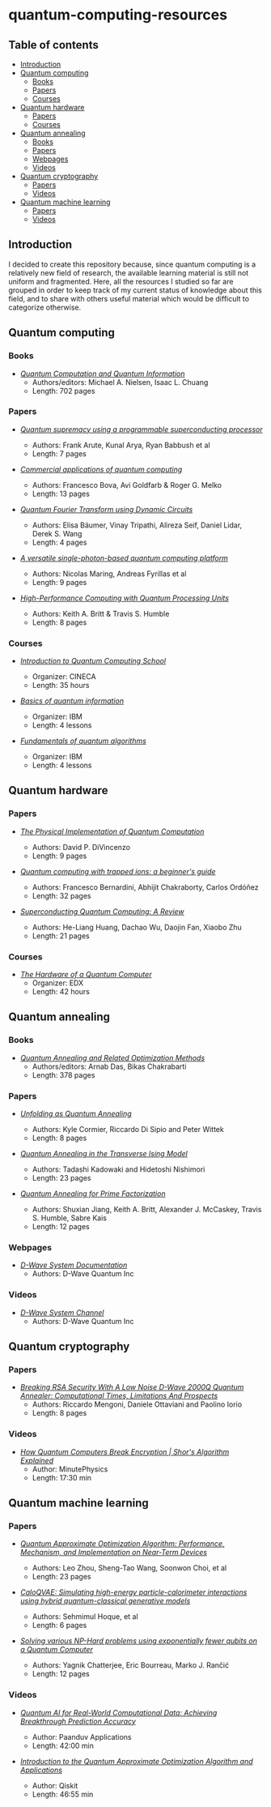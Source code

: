 # quantum-computing-resources

## Table of contents

- [Introduction](#introduction)
- [Quantum computing](#quantum-computing)
  - [Books](#books)
  - [Papers](#papers)
  - [Courses](#courses)
- [Quantum hardware](#quantum-hardware)
  - [Papers](#papers)
  - [Courses](#courses)
- [Quantum annealing](#quantum-annealing)
  - [Books](#books)
  - [Papers](#papers)
  - [Webpages](#webpages)
  - [Videos](#videos)
- [Quantum cryptography](#quantum-cryptography)
  - [Papers](#papers)
  - [Videos](#videos)
- [Quantum machine learning](#quantum-machine-learning)
  - [Papers](#papers)
  - [Videos](#videos)

## Introduction

I decided to create this repository because, since quantum computing is a relatively new field of research, the available learning material is still not uniform and fragmented. Here, all the resources I studied so far are grouped in order to keep track of my current status of knowledge about this field, and to share with others useful material which would be difficult to categorize otherwise.

## Quantum computing

### Books

- [*Quantum Computation and Quantum Information*](https://www.cambridge.org/highereducation/books/quantum-computation-and-quantum-information/01E10196D0A682A6AEFFEA52D53BE9AE#overview)
  - Authors/editors: Michael A. Nielsen, Isaac L. Chuang
  - Length: 702 pages

### Papers

- [*Quantum supremacy using a programmable superconducting processor*](https://www.nature.com/articles/s41586-019-1666-5)
  - Authors: Frank Arute, Kunal Arya, Ryan Babbush et al
  - Length: 7 pages

- [*Commercial applications of quantum computing*](https://epjquantumtechnology.springeropen.com/articles/10.1140/epjqt/s40507-021-00091-1)
  - Authors: Francesco Bova, Avi Goldfarb & Roger G. Melko
  - Length: 13 pages

- [*Quantum Fourier Transform using Dynamic Circuits*](https://arxiv.org/abs/2403.09514)
  - Authors: Elisa Bäumer, Vinay Tripathi, Alireza Seif, Daniel Lidar, Derek S. Wang
  - Length: 4 pages

- [*A versatile single-photon-based quantum computing platform*](https://www.nature.com/articles/s41566-024-01403-4)
  - Authors: Nicolas Maring, Andreas Fyrillas et al
  - Length: 9 pages

- [*High-Performance Computing with Quantum Processing Units*](https://arxiv.org/abs/1511.04386)
  - Authors: Keith A. Britt & Travis S. Humble
  - Length: 8 pages

### Courses

- [*Introduction to Quantum Computing School*](https://eventi.cineca.it/en/hpc/introduction-quantum-computing-school/bologna-20230605)
  - Organizer: CINECA
  - Length: 35 hours

- [*Basics of quantum information*](https://learning.quantum.ibm.com/course/basics-of-quantum-information)
  - Organizer: IBM
  - Length: 4 lessons

- [*Fundamentals of quantum algorithms*](https://learning.quantum.ibm.com/course/fundamentals-of-quantum-algorithms)
  - Organizer: IBM
  - Length: 4 lessons

## Quantum hardware

### Papers

- [*The Physical Implementation of Quantum Computation*](https://arxiv.org/abs/quant-ph/0002077)
  - Authors: David P. DiVincenzo
  - Length: 9 pages

- [*Quantum computing with trapped ions: a beginner's guide*](https://arxiv.org/abs/2303.16358)
  - Authors: Francesco Bernardini, Abhijit Chakraborty, Carlos Ordóñez
  - Length: 32 pages

- [*Superconducting Quantum Computing: A Review*](https://arxiv.org/abs/2006.10433)
  - Authors: He-Liang Huang, Dachao Wu, Daojin Fan, Xiaobo Zhu
  - Length: 21 pages

### Courses

- [*The Hardware of a Quantum Computer*](https://www.edx.org/learn/quantum-computing/delft-university-of-technology-the-hardware-of-a-quantum-computer)
  - Organizer: EDX
  - Length: 42 hours

## Quantum annealing

### Books

- [*Quantum Annealing and Related Optimization Methods*](https://link.springer.com/book/10.1007/11526216)
  - Authors/editors: Arnab Das, Bikas Chakrabarti
  - Length: 378 pages

### Papers

- [*Unfolding as Quantum Annealing*](https://arxiv.org/abs/1908.08519)
  - Authors: Kyle Cormier, Riccardo Di Sipio and Peter Wittek
  - Length: 8 pages

- [*Quantum Annealing in the Transverse Ising Model*](https://arxiv.org/abs/cond-mat/9804280)
  - Authors: Tadashi Kadowaki and Hidetoshi Nishimori
  - Length: 23 pages

- [*Quantum Annealing for Prime Factorization*](https://arxiv.org/abs/1804.02733)
  - Authors: Shuxian Jiang, Keith A. Britt, Alexander J. McCaskey, Travis S. Humble, Sabre Kais
  - Length: 12 pages

### Webpages

- [*D-Wave System Documentation*](https://docs.dwavesys.com/docs/latest/index.html)
  - Authors: D-Wave Quantum Inc

### Videos

- [*D-Wave System Channel*](https://www.youtube.com/@dwavequantum)
  - Authors: D-Wave Quantum Inc

## Quantum cryptography

### Papers

- [*Breaking RSA Security With A Low Noise D-Wave 2000Q Quantum Annealer: Computational Times, Limitations And Prospects*](https://arxiv.org/pdf/2005.02268.pdf)
  - Authors: Riccardo Mengoni, Daniele Ottaviani and Paolino Iorio
  - Length: 8 pages

### Videos

- [*How Quantum Computers Break Encryption | Shor's Algorithm Explained*](https://www.youtube.com/watch?v=lvTqbM5Dq4Q)
  - Author: MinutePhysics
  - Length: 17:30 min

## Quantum machine learning

### Papers

- [*Quantum Approximate Optimization Algorithm: Performance, Mechanism, and Implementation on Near-Term Devices*](https://arxiv.org/pdf/1812.01041.pdf)
  - Authors: Leo Zhou, Sheng-Tao Wang, Soonwon Choi, et al
  - Length: 23 pages

- [*CaloQVAE: Simulating high-energy particle-calorimeter interactions using hybrid
quantum-classical generative models*](https://arxiv.org/pdf/2312.03179.pdf)
  - Authors: Sehmimul Hoque, et al
  - Length: 6 pages

- [*Solving various NP-Hard problems using exponentially fewer qubits on a Quantum Computer*](https://arxiv.org/abs/2301.06978)
  - Authors: Yagnik Chatterjee, Eric Bourreau, Marko J. Rančić
  - Length: 12 pages


### Videos

- [*Quantum AI for Real-World Computational Data: Achieving Breakthrough Prediction Accuracy*](https://www.youtube.com/watch?v=XtOxXQ6fvvg)
  - Author: Paanduv Applications
  - Length: 42:00 min


- [*Introduction to the Quantum Approximate Optimization Algorithm and Applications*](https://www.youtube.com/watch?v=YpLzSQPrgSc)
  - Author: Qiskit
  - Length: 46:55 min
